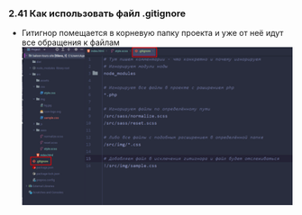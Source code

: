 ### **2.41 Как использовать файл .gitignore**
- Гитигнор помещается в корневую папку проекта и уже от неё идут все обращения к файлам
![](../_png/Pasted%20image%2020220908084655.png)